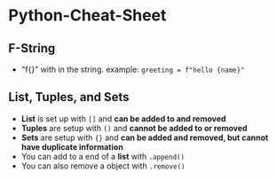 # Python-Cheat-Sheet

## F-String
* "f{}" with in the string. example: ```greeting = f"hello {name}"```

## List, Tuples, and Sets
* **List** is set up with ```[]``` and **can be added to and removed**
* **Tuples** are setup with ```()``` and **cannot be added to or removed**
* **Sets** are setup with ```{}```  and **can be added and removed, but cannot have duplicate information**
* You can add to a end of a **list** with ```.append()```
* You can also remove a object with ```.remove()```

